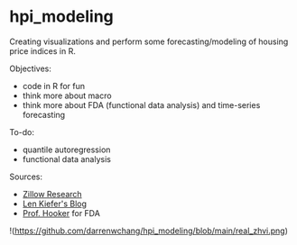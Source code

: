 # hpi_modeling

Creating visualizations and perform some forecasting/modeling of housing price indices in R.

Objectives:
* code in R for fun
* think more about macro
* think more about FDA (functional data analysis) and time-series forecasting

To-do:
* quantile autoregression 
* functional data analysis

Sources:
* [Zillow Research](https://www.zillow.com/research/data/)
* [Len Kiefer's Blog](http://lenkiefer.com/2020/10/06/forecasting-house-prices-with-quantile-autoregression-qar/)
* [Prof. Hooker](http://gileshooker.com/) for FDA

!(https://github.com/darrenwchang/hpi_modeling/blob/main/real_zhvi.png)
